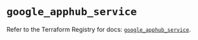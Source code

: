 # `google_apphub_service`

Refer to the Terraform Registry for docs: [`google_apphub_service`](https://registry.terraform.io/providers/hashicorp/google/5.41.0/docs/resources/apphub_service).
